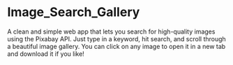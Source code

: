 # Image_Search_Gallery
A clean and simple web app that lets you search for high-quality images using the Pixabay API. Just type in a keyword, hit search, and scroll through a beautiful image gallery. You can click on any image to open it in a new tab and download it if you like!
